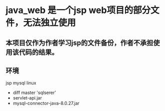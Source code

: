 # java_web 是一个jsp web项目的部分文件，无法独立使用

## 本项目仅作为作者学习jsp的文件备份，作者不承担使用该代码的结果。  

## 环境  

jsp mysql linux  

- diff master 'sqlserer'
- servlet-api.jar
- mysql-connector-java-8.0.27.jar


## 
